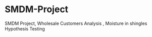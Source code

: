 # SMDM-Project
SMDM Project, Wholesale Customers Analysis , Moisture in shingles Hypothesis Testing
